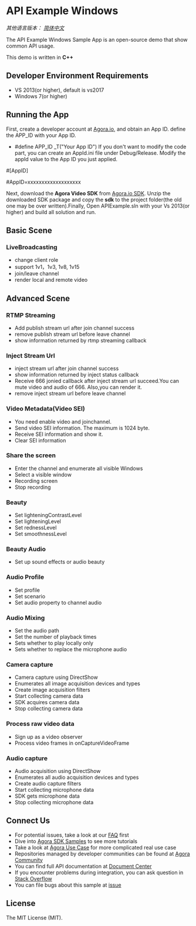 # API Example Windows

*其他语言版本： [简体中文](README.zh.md)*

The API Example Windows Sample App is an open-source demo that show common API usage.

This demo is written in **C++**

## Developer Environment Requirements
* VS 2013(or higher), default is vs2017
* Windows 7(or higher)

## Running the App
First, create a developer account at [Agora.io](https://dashboard.agora.io/signin/), and obtain an App ID. define the APP_ID with your App ID.

 * #define APP_ID _T("Your App ID")
 If you don't want to modify the code part, you can create an AppId.ini file under Debug/Release. Modify the appId value to the App ID you just applied.

#[AppID]

#AppID=xxxxxxxxxxxxxxxxxxx


Next, download the **Agora Video SDK** from [Agora.io SDK](https://www.agora.io/en/download/). Unzip the downloaded SDK package and copy the **sdk** to the project folder(the old one may be over written).Finally, Open APIExample.sln with your Vs 2013(or higher) and build all solution and run.



## Basic Scene


### LiveBroadcasting


* change client role
* support 1v1，1v3, 1v8, 1v15
* join/leave channel
* render local and remote video


## Advanced Scene 

### RTMP Streaming

* Add publish stream url after join channel success
* remove publish stream url before leave channel
* show information returned by rtmp streaming callback

### Inject Stream Url

* inject stream url after join channel success
* show information returned by inject status callback
* Receive 666 jonied callback after inject stream url succeed.You can mute video and audio of 666. Also,you can render it.
* remove inject stream url before leave channel

### Video Metadata(Video SEI)

* You need enable video and joinchannel.
* Send video SEI information. The maximum is 1024 byte.
* Receive SEI information and show it.
* Clear SEI information

### Share the screen

* Enter the channel and enumerate all visible Windows
* Select a visible window
* Recording screen
* Stop recording

### Beauty

* Set lighteningContrastLevel
* Set lighteningLevel
* Set rednessLevel
* Set smoothnessLevel

### Beauty Audio

* Set up sound effects or audio beauty

### Audio Profile

* Set profile
* Set scenario
* Set audio property to channel audio

### Audio Mixing

* Set the audio path
* Set the number of playback times
* Sets whether to play locally only
* Sets whether to replace the microphone audio

### Camera capture

* Camera capture using DirectShow
* Enumerates all image acquisition devices and types
* Create image acquisition filters
* Start collecting camera data
* SDK acquires camera data
* Stop collecting camera data

### Process raw video data

* Sign up as a video observer
* Process video frames in onCaptureVideoFrame

### Audio capture

* Audio acquisition using DirectShow
* Enumerates all audio acquisition devices and types
* Create audio capture filters
* Start collecting microphone data
* SDK gets microphone data
* Stop collecting microphone data

## Connect Us

- For potential issues, take a look at our [FAQ](https://docs.agora.io/cn/faq) first
- Dive into [Agora SDK Samples](https://github.com/AgoraIO) to see more tutorials
- Take a look at [Agora Use Case](https://github.com/AgoraIO-usecase) for more complicated real use case
- Repositories managed by developer communities can be found at [Agora Community](https://github.com/AgoraIO-Community)
- You can find full API documentation at [Document Center](https://docs.agora.io/en/)
- If you encounter problems during integration, you can ask question in [Stack Overflow](https://stackoverflow.com/questions/tagged/agora.io)
- You can file bugs about this sample at [issue](https://github.com/AgoraIO/Basic-Video-Broadcasting/issues)

## License

The MIT License (MIT).
